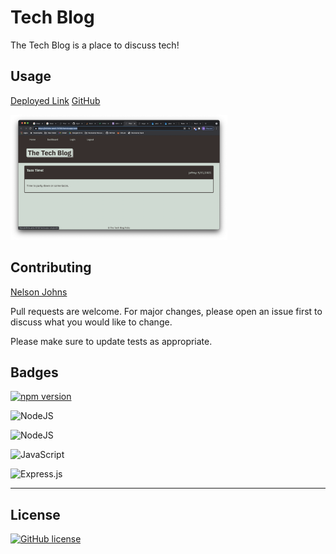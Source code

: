 # Tech Blog

The Tech Blog is a place to discuss tech!

## Usage

[Deployed Link](https://infinite-atoll-74792.herokuapp.com/)
[GitHub](https://infinite-atoll-74792.herokuapp.com/)

<img src="./public/images/TheTechBlog.png" alt="Homepage View" width="auto" height="200">

## Contributing

[Nelson Johns](https://github.com/ntjohns1/)

Pull requests are welcome. For major changes, please open an issue first to discuss what you would like to change.

Please make sure to update tests as appropriate.

## Badges

[![npm version](https://img.shields.io/npm/v/react.svg?style=flat)](https://www.npmjs.com/package/react)

<img alt="NodeJS" src="https://img.shields.io/badge/node.js-%2343853D.svg?&style=for-the-badge&logo=node.js&logoColor=white"/><br>

<img alt="NodeJS" src="https://img.shields.io/badge/node.js-%2343853D.svg?&style=for-the-badge&logo=node.js&logoColor=white"/><br>

<img alt="JavaScript" src="https://img.shields.io/badge/javascript-%23323330.svg?&style=for-the-badge&logo=javascript&logoColor=%23F7DF1E"/><br>

<img alt="Express.js" src="https://img.shields.io/badge/express.js-%23404d59.svg?&style=for-the-badge"/><br>

---

## License

[![GitHub license](https://img.shields.io/badge/license-MIT-blue.svg)](https://github.com/facebook/react/blob/master/LICENSE)<br>

